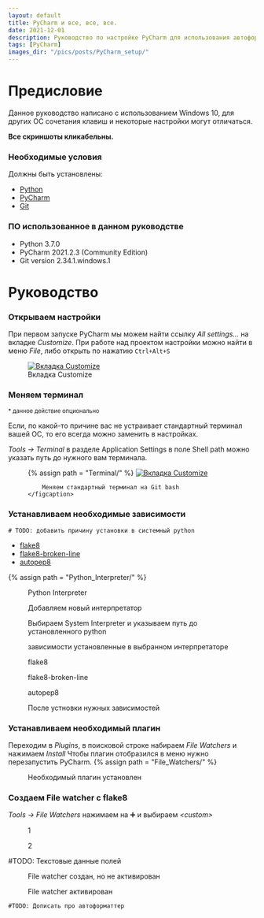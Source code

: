 ```yaml
---
layout: default
title: PyCharm и все, все, все.
date: 2021-12-01
description: Руководство по настройке PyCharm для использования автоформаттера autopep8 и линтера flake8
tags: [PyCharm]
images_dir: "/pics/posts/PyCharm_setup/"
---
```

# Предисловие
Данное руководство написано с использованием Windows 10, для других ОС сочетания клавиш и некоторые настройки могут отличаться.

**Все скриншоты кликабельны.**

### Необходимые условия
Должны быть установлены:
* [Python](https://www.python.org/downloads/)
* [PyCharm](https://www.jetbrains.com/ru-ru/pycharm/download/)
* [Git](https://git-scm.com/download/win)

### ПО использованное в данном руководстве
* Python 3.7.0
* PyCharm 2021.2.3 (Community Edition)
* Git version 2.34.1.windows.1


# Руководство
### Открываем настройки
При первом запуске PyCharm мы можем найти ссылку _All settings…_ на вкладке _Customize_.
При работе над проектом настройки можно найти в меню _File_, либо открыть по нажатию `Ctrl+Alt+S`
<figure>
    <a href="{{ page.images_dir | relative_url }}settings.png" target="_blank">
        <img src="{{ page.images_dir | relative_url }}settings.png" alt="Вкладка Customize"/>
    </a>
    <figcaption>
        Вкладка Customize
    </figcaption>
</figure>

### Меняем терминал
<small>* данное действие опционально</small>

Если, по какой-то причине вас не устраивает стандартный терминал вашей ОС, то его всегда можно заменить в настройках. 

_Tools -> Terminal_ в разделе Application Settings в поле Shell path можно указать путь до нужного вам терминала.
<figure>
    {% assign path = "Terminal/" %}
    <a href="{{ page.images_dir | relative_url }}{{ path }}1.png" target="_blank">
        <img src="{{ page.images_dir | relative_url }}{{ path }}1.png" alt="Вкладка Customize"/>
    </a>
    <figcaption>
        
        Меняем стандартный терминал на Git bash
    </figcaption>
</figure>

### Устанавливаем необходимые зависимости
    # TODO: добавить причину установки в системный python

* [flake8](https://github.com/pycqa/flake8)
* [flake8-broken-line](https://github.com/wemake-services/flake8-broken-line)
* [autopep8](https://github.com/hhatto/autopep8)

<div class="fig_wrap">
    {% assign path = "Python_Interpreter/" %}
    <figure>
        <a href="{{ page.images_dir | relative_url }}{{ path }}1.png" target="_blank">
            <img src="{{ page.images_dir | relative_url }}{{ path }}1.png" alt=""/>
        </a>
        <figcaption>
            Python Interpreter
        </figcaption>
    </figure>
    <figure>
        <a href="{{ page.images_dir | relative_url }}{{ path }}2.png" target="_blank">
            <img src="{{ page.images_dir | relative_url }}{{ path }}2.png" alt=""/>
        </a>
        <figcaption>
            Добавляем новый интерпретатор
        </figcaption>
    </figure>
    <figure>
        <a href="{{ page.images_dir | relative_url }}{{ path }}3.png" target="_blank">
            <img src="{{ page.images_dir | relative_url }}{{ path }}3.png" alt=""/>
        </a>
        <figcaption>
            Выбираем System Interpreter и указываем путь до установленного python
        </figcaption>
    </figure>
    <figure>
        <a href="{{ page.images_dir | relative_url }}{{ path }}4.png" target="_blank">
            <img src="{{ page.images_dir | relative_url }}{{ path }}4.png" alt=""/>
        </a>
        <figcaption>
            зависимости установленные в выбранном интерпретаторе
        </figcaption>
    </figure>
    <figure>
        <a href="{{ page.images_dir | relative_url }}{{ path }}5.png" target="_blank">
            <img src="{{ page.images_dir | relative_url }}{{ path }}5.png" alt=""/>
        </a>
        <figcaption>
            flake8
        </figcaption>
    </figure>
    <figure>
        <a href="{{ page.images_dir | relative_url }}{{ path }}6.png" target="_blank">
            <img src="{{ page.images_dir | relative_url }}{{ path }}6.png" alt=""/>
        </a>
        <figcaption>
            flake8-broken-line
        </figcaption>
    </figure>
    <figure>
        <a href="{{ page.images_dir | relative_url }}{{ path }}7.png" target="_blank">
            <img src="{{ page.images_dir | relative_url }}{{ path }}7.png" alt=""/>
        </a>
        <figcaption>
            autopep8
        </figcaption>
    </figure>
    <figure>
        <a href="{{ page.images_dir | relative_url }}{{ path }}8.png" target="_blank">
            <img src="{{ page.images_dir | relative_url }}{{ path }}8.png" alt=""/>
        </a>
        <figcaption>
            После устновки нужных зависимостей
        </figcaption>
    </figure>
</div>

### Устанавливаем необходимый плагин
Переходим в _Plugins_, в поисковой строке набираем _File Watchers_ и нажимаем _Install_
Чтобы плагин отобразился в меню нужно перезапустить PyCharm.
{% assign path = "File_Watchers/" %}
<figure>
    <a href="{{ page.images_dir | relative_url }}{{ path }}0.png" target="_blank">
        <img src="{{ page.images_dir | relative_url }}{{ path }}0.png" alt=""/>
    </a>
    <figcaption>
        Необходимый плагин установлен
    </figcaption>
</figure>

### Создаем File watcher с flake8
_Tools -> File Watchers_ нажимаем на ➕ и выбираем _\<custom\>_
<div class="fig_wrap">
    <figure>
        <a href="{{ page.images_dir | relative_url }}{{ path }}1.png" target="_blank">
            <img src="{{ page.images_dir | relative_url }}{{ path }}1.png" alt=""/>
        </a>
        <figcaption>
            1
        </figcaption>
    </figure>
    <figure>
        <a href="{{ page.images_dir | relative_url }}{{ path }}2.png" target="_blank">
            <img src="{{ page.images_dir | relative_url }}{{ path }}2.png" alt=""/>
        </a>
        <figcaption>
            2
        </figcaption>
    </figure>
</div>
    #TODO: Текстовые данные полей 
<div class="fig_wrap">
    <figure>
        <a href="{{ page.images_dir | relative_url }}{{ path }}3.png" target="_blank">
            <img src="{{ page.images_dir | relative_url }}{{ path }}3.png" alt=""/>
        </a>
        <figcaption>
            File watcher создан, но не активирован
        </figcaption>
    </figure>
    <figure>
        <a href="{{ page.images_dir | relative_url }}{{ path }}4.png" target="_blank">
            <img src="{{ page.images_dir | relative_url }}{{ path }}4.png" alt=""/>
        </a>
        <figcaption>
            File watcher активирован
        </figcaption>
    </figure>
</div>


    #TODO: Дописать про автоформаттер
